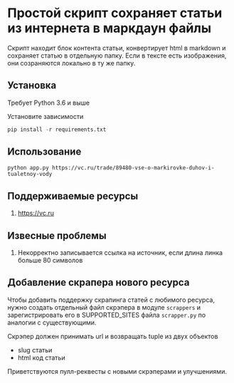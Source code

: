 # Простой скрипт сохраняет статьи из интернета в маркдаун файлы

Скрипт находит блок контента статьи, конвертирует html в markdown
и сохраняет статью в отдельную папку. Если в тексте есть изображения,
они созраняются локально в ту же папку.

## Установка
Требует Python 3.6 и выше

Установите зависимости
```python
pip install -r requirements.txt
```
## Использование
```shell script
python app.py https://vc.ru/trade/89480-vse-o-markirovke-duhov-i-tualetnoy-vody
```

## Поддерживаемые ресурсы
1. https://vc.ru

## Извесные проблемы
1. Некорректно записывается ссылка на источник, если длина линка больше
80 символов

## Добавление скрапера нового ресурса
Чтобы добавить поддержку скрапинга статей с любимого ресурса, нужно
создать отдельный файл скрэпера в модуле `scrappers` и зарегистрировать
его в SUPPORTED_SITES файла `scrapper.py` по аналогии с существующими.

Скрэпер должен принимать url и возвращать tuple из двух объектов
 - slug статьи
 - html код статьи
 
 Приветствуются пулл-реквесты с новыми скрэперами и улучшениями. 
 

